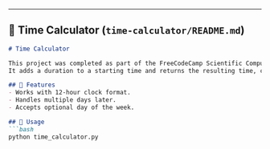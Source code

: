 
---

## 📘 Time Calculator (`time-calculator/README.md`)
```markdown
# Time Calculator

This project was completed as part of the FreeCodeCamp Scientific Computing with Python Certification.  
It adds a duration to a starting time and returns the resulting time, correctly handling AM/PM and days later.

## 📝 Features
- Works with 12-hour clock format.
- Handles multiple days later.
- Accepts optional day of the week.

## 🚀 Usage
```bash
python time_calculator.py
